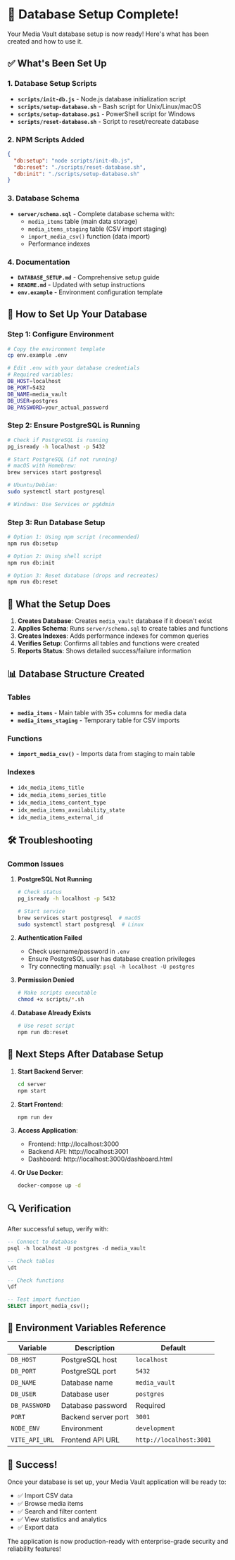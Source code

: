 # 🎉 Database Setup Complete!

Your Media Vault database setup is now ready! Here's what has been created and how to use it.

## ✅ What's Been Set Up

### 1. Database Setup Scripts
- **`scripts/init-db.js`** - Node.js database initialization script
- **`scripts/setup-database.sh`** - Bash script for Unix/Linux/macOS
- **`scripts/setup-database.ps1`** - PowerShell script for Windows
- **`scripts/reset-database.sh`** - Script to reset/recreate database

### 2. NPM Scripts Added
```json
{
  "db:setup": "node scripts/init-db.js",
  "db:reset": "./scripts/reset-database.sh", 
  "db:init": "./scripts/setup-database.sh"
}
```

### 3. Database Schema
- **`server/schema.sql`** - Complete database schema with:
  - `media_items` table (main data storage)
  - `media_items_staging` table (CSV import staging)
  - `import_media_csv()` function (data import)
  - Performance indexes

### 4. Documentation
- **`DATABASE_SETUP.md`** - Comprehensive setup guide
- **`README.md`** - Updated with setup instructions
- **`env.example`** - Environment configuration template

## 🚀 How to Set Up Your Database

### Step 1: Configure Environment
```bash
# Copy the environment template
cp env.example .env

# Edit .env with your database credentials
# Required variables:
DB_HOST=localhost
DB_PORT=5432
DB_NAME=media_vault
DB_USER=postgres
DB_PASSWORD=your_actual_password
```

### Step 2: Ensure PostgreSQL is Running
```bash
# Check if PostgreSQL is running
pg_isready -h localhost -p 5432

# Start PostgreSQL (if not running)
# macOS with Homebrew:
brew services start postgresql

# Ubuntu/Debian:
sudo systemctl start postgresql

# Windows: Use Services or pgAdmin
```

### Step 3: Run Database Setup
```bash
# Option 1: Using npm script (recommended)
npm run db:setup

# Option 2: Using shell script
npm run db:init

# Option 3: Reset database (drops and recreates)
npm run db:reset
```

## 🔧 What the Setup Does

1. **Creates Database**: Creates `media_vault` database if it doesn't exist
2. **Applies Schema**: Runs `server/schema.sql` to create tables and functions
3. **Creates Indexes**: Adds performance indexes for common queries
4. **Verifies Setup**: Confirms all tables and functions were created
5. **Reports Status**: Shows detailed success/failure information

## 📊 Database Structure Created

### Tables
- **`media_items`** - Main table with 35+ columns for media data
- **`media_items_staging`** - Temporary table for CSV imports

### Functions
- **`import_media_csv()`** - Imports data from staging to main table

### Indexes
- `idx_media_items_title`
- `idx_media_items_series_title` 
- `idx_media_items_content_type`
- `idx_media_items_availability_state`
- `idx_media_items_external_id`

## 🛠️ Troubleshooting

### Common Issues

1. **PostgreSQL Not Running**
   ```bash
   # Check status
   pg_isready -h localhost -p 5432
   
   # Start service
   brew services start postgresql  # macOS
   sudo systemctl start postgresql  # Linux
   ```

2. **Authentication Failed**
   - Check username/password in `.env`
   - Ensure PostgreSQL user has database creation privileges
   - Try connecting manually: `psql -h localhost -U postgres`

3. **Permission Denied**
   ```bash
   # Make scripts executable
   chmod +x scripts/*.sh
   ```

4. **Database Already Exists**
   ```bash
   # Use reset script
   npm run db:reset
   ```

## 🎯 Next Steps After Database Setup

1. **Start Backend Server**:
   ```bash
   cd server
   npm start
   ```

2. **Start Frontend**:
   ```bash
   npm run dev
   ```

3. **Access Application**:
   - Frontend: http://localhost:3000
   - Backend API: http://localhost:3001
   - Dashboard: http://localhost:3000/dashboard.html

4. **Or Use Docker**:
   ```bash
   docker-compose up -d
   ```

## 🔍 Verification

After successful setup, verify with:

```sql
-- Connect to database
psql -h localhost -U postgres -d media_vault

-- Check tables
\dt

-- Check functions  
\df

-- Test import function
SELECT import_media_csv();
```

## 📝 Environment Variables Reference

| Variable | Description | Default |
|----------|-------------|---------|
| `DB_HOST` | PostgreSQL host | `localhost` |
| `DB_PORT` | PostgreSQL port | `5432` |
| `DB_NAME` | Database name | `media_vault` |
| `DB_USER` | Database user | `postgres` |
| `DB_PASSWORD` | Database password | Required |
| `PORT` | Backend server port | `3001` |
| `NODE_ENV` | Environment | `development` |
| `VITE_API_URL` | Frontend API URL | `http://localhost:3001` |

## 🎉 Success!

Once your database is set up, your Media Vault application will be ready to:

- ✅ Import CSV data
- ✅ Browse media items
- ✅ Search and filter content
- ✅ View statistics and analytics
- ✅ Export data

The application is now production-ready with enterprise-grade security and reliability features!
